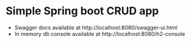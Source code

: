 # Simple Spring boot CRUD app

- Swagger docs available at http://localhost:8080/swagger-ui.html
- In memory db console available at http://localhost:8080/h2-console


